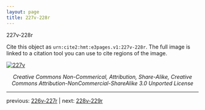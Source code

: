 ```yaml
---
layout: page
title: 227v-228r
---
```


227v-228r

Cite this object as `urn:cite2:hmt:e3pages.v1:227v-228r`. The full image is linked to a citation tool you can use to cite regions of the image.

[![227v](http://www.homermultitext.org/iipsrv?IIIF=/project/homer/pyramidal/deepzoom/hmt/e3bifolio/v1/E3_227v_228r.tif/full/800,/0/default.jpg)](http://www.homermultitext.org/ict2/?urn=urn:cite2:hmt:e3bifolio.v1:E3_227v_228r) 

<p style="text-align: center; font-style: italic;">Creative Commons Non-Commerical, Attribution, Share-Alike, Creative Commons Attribution-NonCommercial-ShareAlike 3.0 Unported License</p>

---

previous: [226v-227r](../226v-227r/) | next: [228v-229r](../228v-229r/)